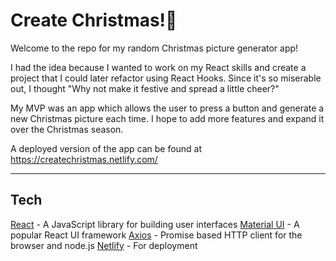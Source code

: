 # Create Christmas!🎄


Welcome to the repo for my random Christmas picture generator app!

I had the idea because I wanted to work on my React skills and create a project that I could later refactor using React Hooks. Since it's so miserable out, I thought "Why not make it festive and spread a little cheer?"

My MVP was an app which allows the user to press a button and generate a new Christmas picture each time. I hope to add more features and expand it over the Christmas season.

A deployed version of the app can be found at https://createchristmas.netlify.com/

---
## Tech

[React](https://reactjs.org/) - A JavaScript library for building user interfaces
[Material UI](https://material-ui.com/) - A popular React UI framework
[Axios](https://www.npmjs.com/package/axios) - Promise based HTTP client for the browser and node.js
[Netlify](https://www.netlify.com/) - For deployment

